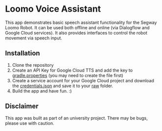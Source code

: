 # Loomo Voice Assistant

This app demonstrates basic speech assistant functionality for the Segway Loomo Robot. It can be used both offline and online (via Dialogflow and Google Cloud services). It also provides interfaces to control the robot movement via speech input.

## Installation

1. Clone the repository
2. Create an API Key for Google Cloud TTS and add the key to [gradle.properties](gradle.properties) (you may need to create the file first)
3. Create a service account for your Google Cloud project and download the [credentials.json](app/src/main/res/raw/credential.json) and save it to your [raw](app/src/main/res/raw) folder.
4. Build the app and have fun. :)

## Disclaimer

This app was built as part of an university project. There may be bugs, please use with caution.
